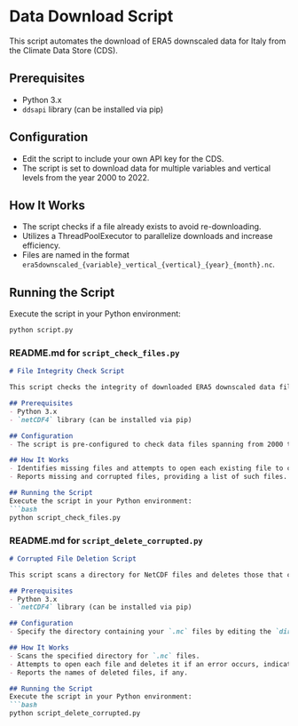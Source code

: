 # Data Download Script

This script automates the download of ERA5 downscaled data for Italy from the Climate Data Store (CDS).

## Prerequisites
- Python 3.x
- `ddsapi` library (can be installed via pip)

## Configuration
- Edit the script to include your own API key for the CDS.
- The script is set to download data for multiple variables and vertical levels from the year 2000 to 2022.

## How It Works
- The script checks if a file already exists to avoid re-downloading.
- Utilizes a ThreadPoolExecutor to parallelize downloads and increase efficiency.
- Files are named in the format `era5downscaled_{variable}_vertical_{vertical}_{year}_{month}.nc`.

## Running the Script
Execute the script in your Python environment:
```bash
python script.py
```

### README.md for `script_check_files.py`
```markdown
# File Integrity Check Script

This script checks the integrity of downloaded ERA5 downscaled data files by verifying their existence and attempting to open them to ensure they are not corrupted.

## Prerequisites
- Python 3.x
- `netCDF4` library (can be installed via pip)

## Configuration
- The script is pre-configured to check data files spanning from 2000 to 2022 for multiple variables and vertical levels.

## How It Works
- Identifies missing files and attempts to open each existing file to check for corruption.
- Reports missing and corrupted files, providing a list of such files.

## Running the Script
Execute the script in your Python environment:
```bash
python script_check_files.py
```


### README.md for `script_delete_corrupted.py`
```markdown
# Corrupted File Deletion Script

This script scans a directory for NetCDF files and deletes those that cannot be opened (indicative of file corruption).

## Prerequisites
- Python 3.x
- `netCDF4` library (can be installed via pip)

## Configuration
- Specify the directory containing your `.nc` files by editing the `directory_path` variable.

## How It Works
- Scans the specified directory for `.nc` files.
- Attempts to open each file and deletes it if an error occurs, indicating corruption.
- Reports the names of deleted files, if any.

## Running the Script
Execute the script in your Python environment:
```bash
python script_delete_corrupted.py
```
